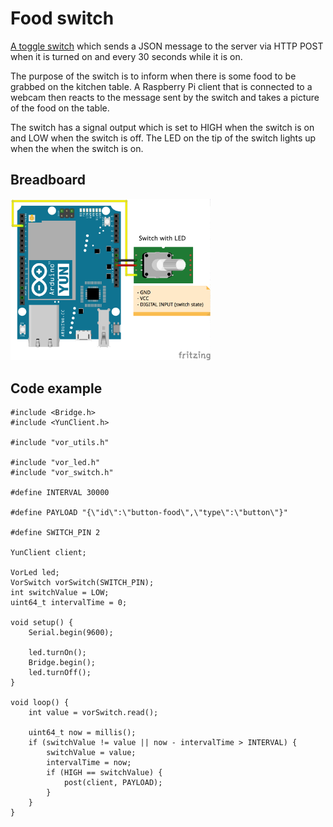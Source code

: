 # Food switch

[A toggle switch](https://www.sparkfun.com/products/11310) which sends a JSON message to the server via HTTP POST when it is turned on and every 30 seconds while it is on.

The purpose of the switch is to inform when there is some food to be grabbed on the kitchen table. A Raspberry Pi client that is connected to a webcam then reacts to the message sent by the switch and takes a picture of the food on the table.

The switch has a signal output which is set to HIGH when the switch is on and LOW when the switch is off. The LED on the tip of the switch lights up when the when the switch is on.

## Breadboard

<img src="food_bb.png" width="320">

## Code example

```
#include <Bridge.h>
#include <YunClient.h>

#include "vor_utils.h"

#include "vor_led.h"
#include "vor_switch.h"

#define INTERVAL 30000

#define PAYLOAD "{\"id\":\"button-food\",\"type\":\"button\"}"

#define SWITCH_PIN 2

YunClient client;

VorLed led;
VorSwitch vorSwitch(SWITCH_PIN);
int switchValue = LOW;
uint64_t intervalTime = 0;

void setup() {
    Serial.begin(9600);

    led.turnOn();
    Bridge.begin();
    led.turnOff();
}

void loop() {
    int value = vorSwitch.read();

    uint64_t now = millis();
    if (switchValue != value || now - intervalTime > INTERVAL) {
        switchValue = value;
        intervalTime = now;
        if (HIGH == switchValue) {
            post(client, PAYLOAD);
        }
    }
}
```
